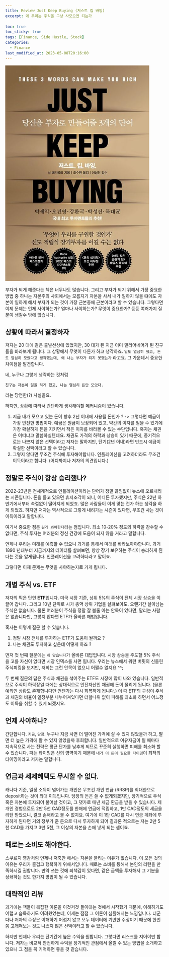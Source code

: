 ```yaml
---
title: Review Just Keep Buying (저스트 킵 바잉)
excerpt: 왜 우리는 주식을 그냥 사모으면 되는가

toc: true
toc_sticky: true
tags: [Finance, Side Hustle, Stock]
categories:
  - Finance
last_modified_at: 2023-05-08T20:16:00
---
```


![Just_Keep_Buying](../../img/post/230508/9791165345471.jpg)

부자가 되게 해준다는 책은 너무나도 많습니다. 그리고 부자가 되기 위해서 가장 중요한 방법 중 하나는 자본주의 사회에서는 모름지기 자본을 사서 내가 일하지 않을 떄에도 자본이 일하게 해서 부자가 되는 것이 가장 근본중에 근본이라고 할 수 있습니다. 그렇다면 이제 문제는 언제 사야하는가? 얼마나 사야하는가? 무엇이 중요한가? 등등 여러가지 질문이 생길수 밖에 없습니다.

상황에 따라서 결정하자
----------------
저자는 20 대에 같은 출발선상에 있었지만, 30 대가 된 지금 이미 밀리어네어가 된 친구들을 바라보게 됩니다. 그 상황에서 무엇이 다른가 하고 생각하죠. `일도 열심히 했고, 돈도 열심히 모았다고 생각했는데, 왜 나는 부자가 되지 못했는가` 라고요. 그 가운데서 중요한 차이점을 발견합니다.

네, 누구나 그렇게 생각하는 것처럼

```
친구는 자본이 일을 하게 했고, 나는 열심히 돈만 모았다.
```

라는 당연한(?) 사실을요.

하지만, 상황에 따라서 간단하게 생각해야할 메커니즘이 있습니다.

1. 지금 내가 모으고 있는 돈이 향후 2년 이내에 사용될 돈인가 ? -> 그렇다면 예금이 가장 안전한 방법이다. 예금은 원금이 보장되어 있고, 약간의 이자를 얻을 수 있기에 가장 확실하게 돈을 지키면서 적은 이자를 바라볼 수 있는 수단입니다. 혹자는 채권은 어떠냐고 말씀하실텐데요. 채권도 가격의 하락과 상승이 있기 때문에, 중기적으로는 나쁘지 않은 선택이라고 저자는 말하지만, 단기(2년 이내)라면 반드시 예금이 확실한 선택이라고 할 수 있습니다.
2. 그렇지 않다면 무조건 주식에 투자해야합니다. 인플레이션을 고려하더라도 무조건 이득이라고 합니다. (어디까지나 저자의 의견입니다.)

정말로 주식이 항상 승리했나?
---------
2022-23년은 전세계적으로 인플레이션이라는 단어가 정말 끊임없이 뉴스에 오르내리는 시즌입니다. 돈을 들고 있으면 휴지조각이 되니, 어디든 투자했지만, 주식은 22년 하반기에서부터 속절없이 떨어지게 되었죠. 많은 사람들이 이게 맞는 건가 하는 생각을 하게 되었죠. 하지만 저자는 역사적으로 그렇게 내려가는 시즌이 있다면, 무조건 사는 것이 이득이라고 말합니다.

여기서 중요한 점은 `길게 봐야한다`라는 점입니다. 최소 10-20% 정도의 하락을 감수할 수 없다면, 주식 투자는 여러분의 정신 건강에 도움이 되지 않을 거라고 말합니다.

언제나 우리는 미래를 예측할 수 없으니 과거를 통해서 미래를 바라보아야합니다. 과거 1890 년대부터 지금까지의 데이터를 살펴보면, 항상 장기 보유하는 주식이 승리하게 된다는 것을 알게됩니다. 인플레이션을 고려하더라고 말이죠.

그렇다면 이제 문제는 무엇을 사야하는지로 가게 됩니다.

개별 주식 vs. ETF
--------
저자의 픽은 단연 **ETF**입니다. 미국 시장 기준, 상위 5%의 주식이 전체 시장 상승을 이끌어 갑니다. 그리고 10년 단위로 시가 총액 상위 기업을 살펴보아도, 오랜기간 살아남는 주식은 없습니다. 물론 여러분이 주식을 정말 잘 볼줄 아는 안목이 있다면, 말리는 사람은 없습니다만, 그렇지 않다면 ETF가 올바른 해법입니다.

혹자는 이렇게 질문 할 수 있습니다.

1. 정말 시장 전체를 투자하는 ETF가 도움이 될까요 ?
2. 나는 채권도 투자하고 싶은데 어떻게 하죠 ?

먼저 첫 번째 질문에는 `네 맞습니다`가 올바른 대답입니다. 시장 상승을 주도할 5% 주식을 고를 자신이 없다면 시장 인덱스를 사면 됩니다. 우리는 뉴스에서 워런 버핏의 신들린 주식피킹을 보지만, 저희는 그런 안목이 없으니 어쩔수 없지요 ^^;

두 번째 질문의 답은 주식과 채권을 섞어주는 ETF도 시장에 많이 나와 있습니다. 일반적으로 주식이 하락장일 때에는 상대적으로 안전자산인 채권에 돈이 몰리게 됩니다. (물론 예외인 상황도 존재합니다만 언젠가는 다시 회복하게 됩니다.) 이 때 ETF의 구성이 주식과 채권의 비율이 일정부분 나누어져있다면 더할나위 없이 피해를 최소화 하면서 어느정도 이득을 취할 수 있게 되겠지요.

언제 사야하나?
-------
간단합니다. `지금`, `당장`. 누구나 지금 사면 더 떨어진 가격에 살 수 있지 않았을까 하고, 팔면 더 높은 가격에 팔 수 있지 않았을까 후회합니다. 일반적으로 여유자금이 될 때마다 지속적으로 사는 전략은 평균 단가를 낮추게 되므로 꾸준히 실행하면 피해를 최소화 할 수 있습니다. 파는 타이밍은 신의 영역이기 때문에 `내가 이 돈이 필요한 타이밍`이 최적의 타이밍이라고 저자는 말합니다.

연금과 세제혜택도 무시할 수 없다.
------------
캐나다 기준, 일정 소득이 넘어가는 개인은 무조건 개인 연금 (RRSP)를 최대한으로 deposit하는 것이 최대 이득입니다. 당장의 돈은 쓸 수 없게되겠지만, 장기적으로 주식 혹은 자본에 투자되어 불어날 것이고, 그 댓가로 매년 세금 환급을 받을 수 있습니다. 제 개인 경험으로도 2만 5천 CAD정도를 한해에 연금에 적립하고, 1만 CAD정도의 세금을 리턴 받았으니, 결코 손해라고 볼 수 없지요. 여기에 이 1만 CAD를 다시 연금 계좌에 투자하게 된다면 거의 정부가 준 돈으로 다시 투자하게 되어 결과론 적으로는 저는 2만 5천 CAD를 가지고 3만 5천, 그 이상의 자본을 손에 넣게 되는 셈이죠.

때로는 소비도 해야한다.
-----------
스쿠르지 영감처럼 언제나 저축만 해서는 자본을 불리는 이유가 없습니다. 이 모든 것의 이유는 우리가 즐겁고 행복하기 위해서입니다. 때로는 소비를 통해서 본인의 리턴을 만족하시길 권합니다. 만약 쓰는 것에 죄책감이 있다면, 같은 금액을 투자해서 그 기분을 상쇄하는 것도 한가지 방법이 될 수 있습니다.

대략적인 리뷰
----------
과거에는 책들이 복잡한 이론을 이것저것 들이대는 것에서 시작했기 때문에, 이해하기도 어렵고 습득하기도 어려웠었는데, 이제는 점점 그 이론이 심플해지는 느낌입니다. 더군다나 저자의 주장은 이해하기 어렵지 않고 모두 데이터에 기반한 주장이기 때문에 한번쯤 고래혀보는 것도 나쁘지 않은 선택이라고 할 수 있습니다.

하지만 언제나 우리는 단기간에 높은 수익을 원합니다. 그렇다면 리스크를 지어야만 합니다. 저자는 비교적 안전하게 수익을 장기적인 관점에서 올릴 수 있는 방법을 소개하고 있으니 그 점을 꼭 기억하면 좋을 것 같습니다.